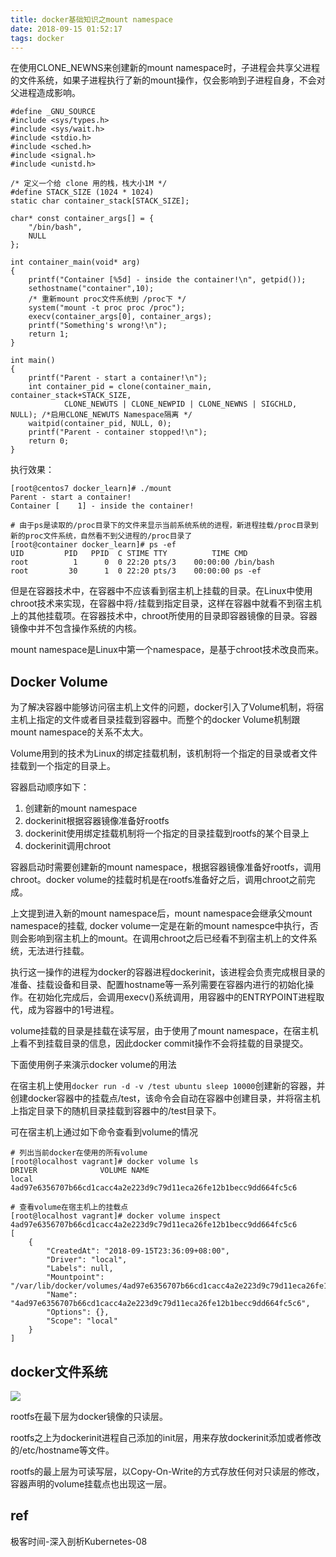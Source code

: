```yaml
---
title: docker基础知识之mount namespace
date: 2018-09-15 01:52:17
tags: docker
---
```


在使用CLONE_NEWNS来创建新的mount namespace时，子进程会共享父进程的文件系统，如果子进程执行了新的mount操作，仅会影响到子进程自身，不会对父进程造成影响。

```
#define _GNU_SOURCE
#include <sys/types.h>
#include <sys/wait.h>
#include <stdio.h>
#include <sched.h>
#include <signal.h>
#include <unistd.h>

/* 定义一个给 clone 用的栈，栈大小1M */
#define STACK_SIZE (1024 * 1024)
static char container_stack[STACK_SIZE];

char* const container_args[] = {
    "/bin/bash",
    NULL
};

int container_main(void* arg)
{
    printf("Container [%5d] - inside the container!\n", getpid());
    sethostname("container",10);
    /* 重新mount proc文件系统到 /proc下 */
    system("mount -t proc proc /proc");
    execv(container_args[0], container_args);
    printf("Something's wrong!\n");
    return 1;
}

int main()
{
    printf("Parent - start a container!\n");
    int container_pid = clone(container_main, container_stack+STACK_SIZE,
            CLONE_NEWUTS | CLONE_NEWPID | CLONE_NEWNS | SIGCHLD, NULL); /*启用CLONE_NEWUTS Namespace隔离 */
    waitpid(container_pid, NULL, 0);
    printf("Parent - container stopped!\n");
    return 0;
}
```

执行效果：

```
[root@centos7 docker_learn]# ./mount
Parent - start a container!
Container [    1] - inside the container!

# 由于ps是读取的/proc目录下的文件来显示当前系统系统的进程，新进程挂载/proc目录到新的proc文件系统，自然看不到父进程的/proc目录了
[root@container docker_learn]# ps -ef
UID         PID   PPID  C STIME TTY          TIME CMD
root          1      0  0 22:20 pts/3    00:00:00 /bin/bash
root         30      1  0 22:20 pts/3    00:00:00 ps -ef
```

但是在容器技术中，在容器中不应该看到宿主机上挂载的目录。在Linux中使用chroot技术来实现，在容器中将`/`挂载到指定目录，这样在容器中就看不到宿主机上的其他挂载项。在容器技术中，chroot所使用的目录即容器镜像的目录。容器镜像中并不包含操作系统的内核。

mount namespace是Linux中第一个namespace，是基于chroot技术改良而来。

## Docker Volume

为了解决容器中能够访问宿主机上文件的问题，docker引入了Volume机制，将宿主机上指定的文件或者目录挂载到容器中。而整个的docker Volume机制跟mount namespace的关系不太大。

Volume用到的技术为Linux的绑定挂载机制，该机制将一个指定的目录或者文件挂载到一个指定的目录上。

容器启动顺序如下：

1. 创建新的mount namespace
2. dockerinit根据容器镜像准备好rootfs
3. dockerinit使用绑定挂载机制将一个指定的目录挂载到rootfs的某个目录上
4. dockerinit调用chroot

容器启动时需要创建新的mount namespace，根据容器镜像准备好rootfs，调用chroot。docker volume的挂载时机是在rootfs准备好之后，调用chroot之前完成。

上文提到进入新的mount namespace后，mount namespace会继承父mount namespace的挂载, docker volume一定是在新的mount namespce中执行，否则会影响到宿主机上的mount。在调用chroot之后已经看不到宿主机上的文件系统，无法进行挂载。

执行这一操作的进程为docker的容器进程dockerinit，该进程会负责完成根目录的准备、挂载设备和目录、配置hostname等一系列需要在容器内进行的初始化操作。在初始化完成后，会调用execv()系统调用，用容器中的ENTRYPOINT进程取代，成为容器中的1号进程。

volume挂载的目录是挂载在读写层，由于使用了mount namespace，在宿主机上看不到挂载目录的信息，因此docker commit操作不会将挂载的目录提交。

下面使用例子来演示docker volume的用法

在宿主机上使用`docker run -d -v /test ubuntu sleep 10000`创建新的容器，并创建docker容器中的挂载点/test，该命令会自动在容器中创建目录，并将宿主机上指定目录下的随机目录挂载到容器中的/test目录下。

可在宿主机上通过如下命令查看到volume的情况

```
# 列出当前docker在使用的所有volume
[root@localhost vagrant]# docker volume ls
DRIVER              VOLUME NAME
local               4ad97e6356707b66cd1cacc4a2e223d9c79d11eca26fe12b1becc9dd664fc5c6

# 查看volume在宿主机上的挂载点
[root@localhost vagrant]# docker volume inspect 4ad97e6356707b66cd1cacc4a2e223d9c79d11eca26fe12b1becc9dd664fc5c6
[
    {
        "CreatedAt": "2018-09-15T23:36:09+08:00",
        "Driver": "local",
        "Labels": null,
        "Mountpoint": "/var/lib/docker/volumes/4ad97e6356707b66cd1cacc4a2e223d9c79d11eca26fe12b1becc9dd664fc5c6/_data",
        "Name": "4ad97e6356707b66cd1cacc4a2e223d9c79d11eca26fe12b1becc9dd664fc5c6",
        "Options": {},
        "Scope": "local"
    }
]
```

## docker文件系统

![](http://kuring.me/images/docker_fs.png)

rootfs在最下层为docker镜像的只读层。

rootfs之上为dockerinit进程自己添加的init层，用来存放dockerinit添加或者修改的/etc/hostname等文件。

rootfs的最上层为可读写层，以Copy-On-Write的方式存放任何对只读层的修改，容器声明的volume挂载点也出现这一层。

## ref

极客时间-深入剖析Kubernetes-08
